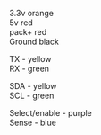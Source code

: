3.3v orange\
5v red\
pack+ red\
Ground black

TX - yellow\
RX - green 

SDA - yellow\
SCL - green

Select/enable - purple\
Sense - blue

